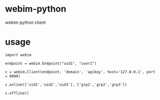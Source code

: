 
webim-python
============

webim python client

usage
=====

	import webim 

	endpoint = webim.Endpoint("uid1", "user1")

	c = webim.Client(endpoint, 'domain', 'apikey', host='127.0.0.1', port = 8000)

	c.online(['uid1','uid2','uid3'], ['grp1','grp2','grp3'])

	c.offline()
